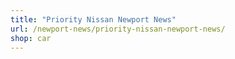 ```yaml
---
title: "Priority Nissan Newport News"
url: /newport-news/priority-nissan-newport-news/
shop: car
---
```

